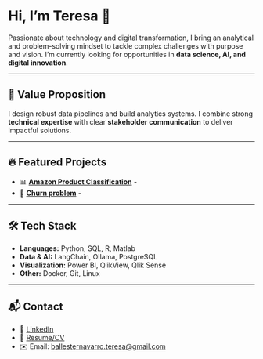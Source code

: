 # Hi, I’m Teresa 👋

Passionate about technology and digital transformation, I bring an analytical and problem-solving mindset to tackle complex challenges with purpose and vision. I’m currently looking for opportunities in **data science, AI, and digital innovation**.

-----

## 🚀 Value Proposition
I design robust data pipelines and build analytics systems.
I combine strong **technical expertise** with clear **stakeholder communication** to deliver impactful solutions.

-----

## 🔥 Featured Projects
- 📊 [**Amazon Product Classification**](link-to-repo) -
- 🤖 [**Churn problem**](link-to-repo) - 

-----

## 🛠️ Tech Stack
- **Languages:** Python, SQL, R, Matlab  
- **Data & AI:** LangChain, Ollama, PostgreSQL 
- **Visualization:** Power BI, QlikView, Qlik Sense
- **Other:** Docker, Git, Linux  

-----

## 📬 Contact
- 💼 [LinkedIn]([https://www.linkedin.com/in/your-link](https://www.linkedin.com/in/teresa-ballester-navarro/))  
- 📄 [Resume/CV]()  
- ✉️ Email: ballesternavarro.teresa@gmail.com
